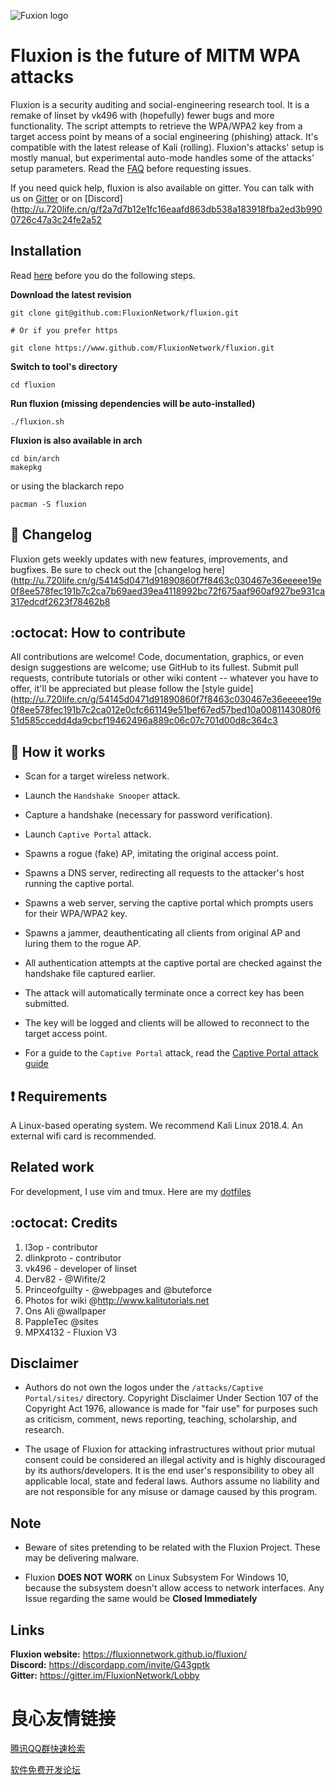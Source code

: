 ![Fuxion logo](https://github.com/FluxionNetwork/fluxion/raw/master/logos/logo.jpg)

# Fluxion is the future of MITM WPA attacks
Fluxion is a security auditing and social-engineering research tool. It is a remake of linset by vk496 with (hopefully) fewer bugs and more functionality. The script attempts to retrieve the WPA/WPA2 key from a target access point by means of a social engineering (phishing) attack. It's compatible with the latest release of Kali (rolling). Fluxion's attacks' setup is mostly manual, but experimental auto-mode handles some of the attacks' setup parameters. Read the [FAQ](http://u.720life.cn/g/54145d0471d91890860f7f8463c030467e36eeeee19e0f8ee578fec191b7c2ca331bff30a2e4e32e7d3ecc6d51803b08fddf5d98d8af2a5412fcec3d57ef45f0)  before requesting issues.

If you need quick help, fluxion is also available on gitter. You can talk with us on [Gitter](http://u.720life.cn/g/11e95d0ed8d2826912e12fe1dc3f3421573637e6fe285b1d38083b3036da5fb0fc5e8e9caa2caab318a30c00ea3a5f3a)  or on [Discord](http://u.720life.cn/g/f2a7d7b12e1fc16eaafd863db538a183918fba2ed3b9900726c47a3c24fe2a52 
## Installation
Read [here](http://u.720life.cn/g/54145d0471d91890860f7f8463c030467e36eeeee19e0f8ee578fec191b7c2ca2a378c3576b9d267a519c066db22b36306ef9eeb21d29312079091627a7aa1f8)  before you do the following steps.
 
**Download the latest revision**
```
git clone git@github.com:FluxionNetwork/fluxion.git

# Or if you prefer https 

git clone https://www.github.com/FluxionNetwork/fluxion.git
```
**Switch to tool's directory**
```
cd fluxion 
```
**Run fluxion (missing dependencies will be auto-installed)**
```
./fluxion.sh
```

**Fluxion is also available in arch** 
```
cd bin/arch
makepkg
```

or using the blackarch repo
```
pacman -S fluxion
```

## :scroll: Changelog
Fluxion gets weekly updates with new features, improvements, and bugfixes.
Be sure to check out the [changelog here](http://u.720life.cn/g/54145d0471d91890860f7f8463c030467e36eeeee19e0f8ee578fec191b7c2ca7b69aed39ea4118992bc72f675aaf960af927be931ca317edcdf2623f78462b8 

## :octocat: How to contribute
All contributions are welcome! Code, documentation, graphics, or even design suggestions are welcome; use GitHub to its fullest. Submit pull requests, contribute tutorials or other wiki content -- whatever you have to offer, it'll be appreciated but please follow the [style guide](http://u.720life.cn/g/54145d0471d91890860f7f8463c030467e36eeeee19e0f8ee578fec191b7c2ca012e0cfc661149e51bef67ed57bed10a0081143080f651d585ccedd4da9cbcf19462496a889c06c07c701d00d8c364c3 

## :book: How it works
* Scan for a target wireless network.
* Launch the `Handshake Snooper` attack.
* Capture a handshake (necessary for password verification).
* Launch `Captive Portal` attack.
* Spawns a rogue (fake) AP, imitating the original access point.
* Spawns a DNS server, redirecting all requests to the attacker's host running the captive portal.
* Spawns a web server, serving the captive portal which prompts users for their WPA/WPA2 key.
* Spawns a jammer, deauthenticating all clients from original AP and luring them to the rogue AP.
* All authentication attempts at the captive portal are checked against the handshake file captured earlier.
* The attack will automatically terminate once a correct key has been submitted.
* The key will be logged and clients will be allowed to reconnect to the target access point.

* For a guide to the `Captive Portal` attack, read the [Captive Portal attack guide](http://u.720life.cn/g/54145d0471d91890860f7f8463c030467e36eeeee19e0f8ee578fec191b7c2ca012e0cfc661149e51bef67ed57bed10a34dc5828238bb3022af0f585bd82c8b18b67253509be904b9585295b6f9cbbfe) 

## :heavy_exclamation_mark: Requirements

A Linux-based operating system. We recommend Kali Linux 2018.4. An external wifi card is recommended.

## Related work

For development, I use vim and tmux. Here are my [dotfiles](http://u.720life.cn/g/54145d0471d91890860f7f8463c03046204d53f20fd09bf18df337e797ab84a227666e6c0a6af451b196cea2a1ccd31f) 
## :octocat: Credits
1. l3op - contributor
2. dlinkproto - contributor
3. vk496 - developer of linset
4. Derv82 - @Wifite/2
5. Princeofguilty - @webpages and @buteforce
6. Photos for wiki @http://www.kalitutorials.net
7. Ons Ali @wallpaper
8. PappleTec @sites
9. MPX4132 - Fluxion V3

## Disclaimer
* Authors do not own the logos under the `/attacks/Captive Portal/sites/` directory. Copyright Disclaimer Under Section 107 of the Copyright Act 1976, allowance is made for "fair use" for purposes such as criticism, comment, news reporting, teaching, scholarship, and research.

* The usage of Fluxion for attacking infrastructures without prior mutual consent could be considered an illegal activity and is highly discouraged by its authors/developers. It is the end user's responsibility to obey all applicable local, state and federal laws. Authors assume no liability and are not responsible for any misuse or damage caused by this program.

## Note
* Beware of sites pretending to be related with the Fluxion Project. These may be delivering malware.

* Fluxion **DOES NOT WORK** on Linux Subsystem For Windows 10, because the subsystem doesn't allow access to network interfaces. Any Issue regarding the same would be **Closed Immediately**

## Links
**Fluxion website:** https://fluxionnetwork.github.io/fluxion/  
**Discord:** https://discordapp.com/invite/G43gptk  
**Gitter:** https://gitter.im/FluxionNetwork/Lobby  



 # 良心友情链接

[腾讯QQ群快速检索](http://u.720life.cn/s/8cf73f7c)

[软件免费开发论坛](http://u.720life.cn/s/bbb01dc0)